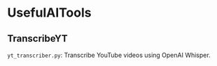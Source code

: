 # UsefulAITools

## TranscribeYT
```yt_transcriber.py```: Transcribe YouTube videos using OpenAI Whisper.
